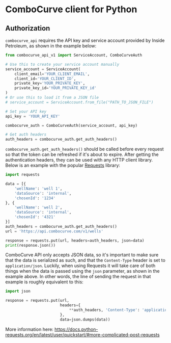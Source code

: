 # ComboCurve client for Python

## Authorization

`combocurve_api` requires the API key and service account provided by Inside Petroleum, as shown in the example below:

```python
from combocurve_api_v1 import ServiceAccount, ComboCurveAuth

# Use this to create your service account manually
service_account = ServiceAccount(
    client_email='YOUR_CLIENT_EMAIL',
    client_id='YOUR_CLIENT_ID',
    private_key='YOUR_PRIVATE_KEY',
    private_key_id='YOUR_PRIVATE_KEY_id'
)
# Or use this to load it from a JSON file
# service_account = ServiceAccount.from_file("PATH_TO_JSON_FILE")

# Set your API key
api_key = 'YOUR_API_KEY'

combocurve_auth = ComboCurveAuth(service_account, api_key)

# Get auth headers
auth_headers = combocurve_auth.get_auth_headers()
```

`combocurve_auth.get_auth_headers()` should be called before every request so that the token can be
refreshed if it's about to expire. After getting the authentication headers, they can be used with any HTTP client
library. Below is an example with the popular [Requests](https://docs.python-requests.org) library:

```python
import requests

data = [{
    'wellName': 'well 1',
    'dataSource': 'internal',
    'chosenId': '1234'
}, {
    'wellName': 'well 2',
    'dataSource': 'internal',
    'chosenId': '4321'
}]
auth_headers = combocurve_auth.get_auth_headers()
url = 'https://api.combocurve.com/v1/wells'

response = requests.put(url, headers=auth_headers, json=data)
print(response.json())
```

ComboCurve API only accepts JSON data, so it's important to make sure that the data is serialized as such, and that the
`Content-Type` header is set to `application/json`. Luckily, when using Requests it will take care of both things when
the data is passed using the `json` parameter, as shown in the example above. In other words, the line of sending the
request in that example is roughly equivalent to this:

```python
import json

response = requests.put(url,
                        headers={
                            **auth_headers, 'Content-Type': 'application/json'
                        },
                        data=json.dumps(data))
```

More information here: https://docs.python-requests.org/en/latest/user/quickstart/#more-complicated-post-requests
